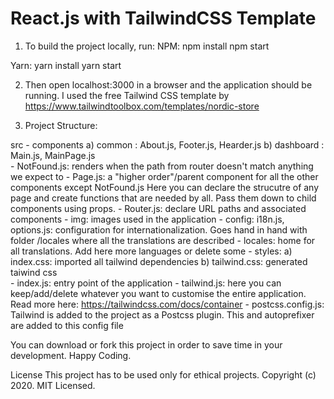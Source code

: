 # React.js with TailwindCSS Template

1. To build the project locally, run:
NPM:
npm install
npm start

Yarn:
yarn install
yarn start

2. Then open localhost:3000 in a browser and the application should be running.
I used the free Tailwind CSS template by https://www.tailwindtoolbox.com/templates/nordic-store

3. Project Structure:

src - components a) common    : About.js, Footer.js, Hearder.js
                 b) dashboard : Main.js, MainPage.js            
    - NotFound.js: renders when the path from router doesn't match anything we expect to
    - Page.js: a "higher order"/parent component for all the other components except NotFound.js Here you can declare the strucutre of any page and create functions that are needed by all. Pass them down to child components using props.
    - Router.js: declare URL paths and associated components
    - img: images used in the application
    - config: i18n.js, options.js: configuration for internationalization. Goes hand in hand with folder /locales where all the translations are described
    - locales: home for all translations. Add here more languages or delete some
    - styles: a) index.css: imported all tailwind dependencies
              b) tailwind.css: generated taiwind css  
    - index.js: entry point of the application
    - tailwind.js: here you can keep/add/delete whatever you want to customise the entire application. Read more here: https://tailwindcss.com/docs/container
    - postcss.config.js: Tailwind is added to the project as a Postcss plugin. This and autoprefixer are added to this config file

You can download or fork this project in order to save time in your development. Happy Coding.

License
This project has to be used only for ethical projects.
Copyright (c) 2020. MIT Licensed.

